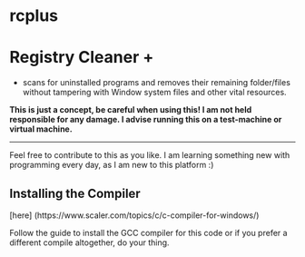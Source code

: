 # rcplus
<h1>
  Registry Cleaner +
</h1>


- scans for uninstalled programs and removes their remaining folder/files without tampering with Window system files and other vital resources.
  
**This is just a concept, be careful when using this! I am not held responsible for any damage. I advise running this on a test-machine or virtual machine.**
***
Feel free to contribute to this as you like. I am learning something new with programming every day, as I am new to this platform :)


  <h2> Installing the Compiler</h2>
  [here] (https://www.scaler.com/topics/c/c-compiler-for-windows/)

  Follow the guide to install the GCC compiler for this code or if you prefer a different compile altogether, do your thing.
